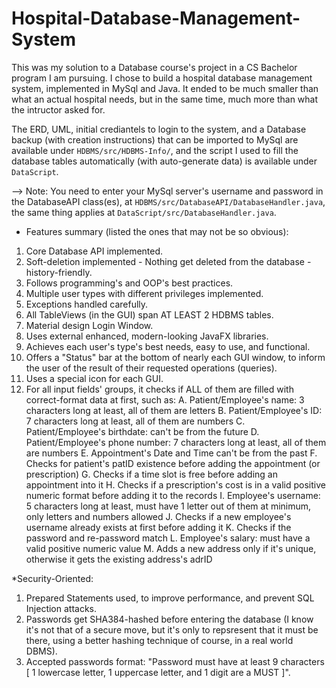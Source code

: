 # Hospital-Database-Management-System

This was my solution to a Database course's project in a CS Bachelor program I am pursuing. I chose to build a hospital database management system, implemented in MySql and Java. It ended to be much smaller than what an actual hospital needs, but in the same time, much more than what the intructor asked for.

The ERD, UML, initial crediantels to login to the system, and a Database backup (with creation instructions) that can be imported to MySql are available under `HDBMS/src/HDBMS-Info/`, and the script I used to fill the database tables automatically (with auto-generate data) is available under `DataScript`.

--> Note:  You need to enter your MySql server's username and password in the DatabaseAPI class(es), at `HDBMS/src/DatabaseAPI/DatabaseHandler.java`, the same thing applies at `DataScript/src/DatabaseHandler.java`.


* Features summary (listed the ones that may not be so obvious): 

1. Core Database API implemented.
2. Soft-deletion implemented - Nothing get deleted from the database - history-friendly.
3. Follows programming's and OOP's best practices.
4. Multiple user types with different privileges implemented.
5. Exceptions handled carefully.
6. All TableViews (in the GUI) span AT LEAST 2 HDBMS tables.
7. Material design Login Window.
8. Uses external enhanced, modern-looking JavaFX libraries.
9. Achieves each user's type's best needs, easy to use, and functional.
10. Offers a "Status" bar at the bottom of nearly each GUI window, to inform the user of the result of their requested operations (queries).
11. Uses a special icon for each GUI.
12. For all input fields' groups, it checks if ALL of them are filled with correct-format data at first, such as:
	A. Patient/Employee's name: 3 characters long at least, all of them are letters
	B. Patient/Employee's ID: 7 characters long at least, all of them are numbers
	C. Patient/Employee's birthdate: can't be from the future
	D. Patient/Employee's phone number: 7 characters long at least, all of them are numbers
	E. Appointment's Date and Time can't be from the past
	F. Checks for patient's patID existence before adding the appointment (or prescription)
	G. Checks if a time slot is free before adding an appointment into it
	H. Checks if a prescription's cost is in a valid positive numeric format before adding it to the records
	I. Employee's username: 5 characters long at least, must have 1 letter out of them at minimum, only letters and numbers allowed
	J. Checks if a new employee's username already exists at first before adding it
	K. Checks if the password and re-password match
	L. Employee's salary: must have a valid positive numeric value
	M. Adds a new address only if it's unique, otherwise it gets the existing address's adrID

*Security-Oriented:
1. Prepared Statements used, to improve performance, and prevent SQL Injection attacks.
2. Passwords get SHA384-hashed before entering the database (I know it's not that of a secure move, but it's only to repsresent that it must be there, using a better hashing technique of course, in a real world DBMS).
3. Accepted passwords format: "Password must have at least 9 characters [ 1 lowercase letter, 1 uppercase letter, and 1 digit are a MUST ]".
